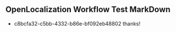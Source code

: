 ## OpenLocalization Workflow Test MarkDown
* c8bcfa32-c5bb-4332-b86e-bf092eb48802 thanks!

<!--HONumber=Aug16_HO1-->


